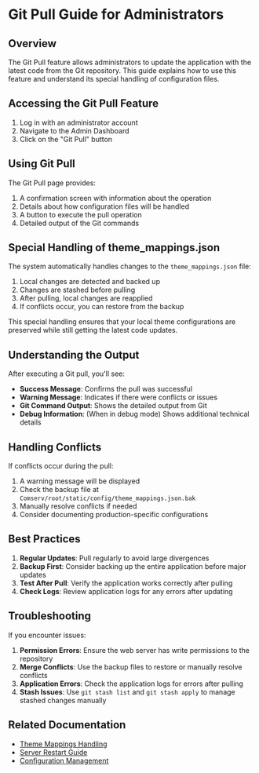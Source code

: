 # Git Pull Guide for Administrators

## Overview

The Git Pull feature allows administrators to update the application with the latest code from the Git repository. This guide explains how to use this feature and understand its special handling of configuration files.

## Accessing the Git Pull Feature

1. Log in with an administrator account
2. Navigate to the Admin Dashboard
3. Click on the "Git Pull" button

## Using Git Pull

The Git Pull page provides:

1. A confirmation screen with information about the operation
2. Details about how configuration files will be handled
3. A button to execute the pull operation
4. Detailed output of the Git commands

## Special Handling of theme_mappings.json

The system automatically handles changes to the `theme_mappings.json` file:

1. Local changes are detected and backed up
2. Changes are stashed before pulling
3. After pulling, local changes are reapplied
4. If conflicts occur, you can restore from the backup

This special handling ensures that your local theme configurations are preserved while still getting the latest code updates.

## Understanding the Output

After executing a Git pull, you'll see:

- **Success Message**: Confirms the pull was successful
- **Warning Message**: Indicates if there were conflicts or issues
- **Git Command Output**: Shows the detailed output from Git
- **Debug Information**: (When in debug mode) Shows additional technical details

## Handling Conflicts

If conflicts occur during the pull:

1. A warning message will be displayed
2. Check the backup file at `Comserv/root/static/config/theme_mappings.json.bak`
3. Manually resolve conflicts if needed
4. Consider documenting production-specific configurations

## Best Practices

1. **Regular Updates**: Pull regularly to avoid large divergences
2. **Backup First**: Consider backing up the entire application before major updates
3. **Test After Pull**: Verify the application works correctly after pulling
4. **Check Logs**: Review application logs for any errors after updating

## Troubleshooting

If you encounter issues:

1. **Permission Errors**: Ensure the web server has write permissions to the repository
2. **Merge Conflicts**: Use the backup files to restore or manually resolve conflicts
3. **Application Errors**: Check the application logs for errors after pulling
4. **Stash Issues**: Use `git stash list` and `git stash apply` to manage stashed changes manually

## Related Documentation

- [Theme Mappings Handling](theme_mappings_handling.md)
- [Server Restart Guide](starman_restart_guide.md)
- [Configuration Management](system_overview.md)